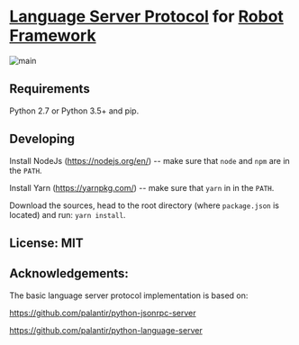[Language Server Protocol](https://github.com/Microsoft/language-server-protocol) for [Robot Framework](https://robotframework.org/)
=======

![main](https://github.com/robocorp/robotframework-lsp/workflows/main/badge.svg)

Requirements
-------------

Python 2.7 or Python 3.5+ and pip.


Developing
-----------

Install NodeJs (https://nodejs.org/en/) -- make sure that `node` and `npm` are in the `PATH`.

Install Yarn (https://yarnpkg.com/) -- make sure that `yarn` in in the `PATH`.

Download the sources, head to the root directory (where `package.json` is located)
and run: `yarn install`.


License: MIT
-----------------


Acknowledgements:
-----------------

The basic language server protocol implementation is based on:

https://github.com/palantir/python-jsonrpc-server

https://github.com/palantir/python-language-server
